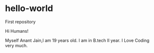 # hello-world
First repository

Hi Humans!

Myself Anant Jain,I am 19 years old.
I am in B.tech II year.
I Love Coding very much.
